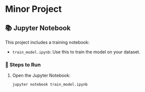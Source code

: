 # Minor Project

## 📚 Jupyter Notebook

This project includes a training notebook:

- `train_model.ipynb`: Use this to train the model on your dataset.

### 🚀 Steps to Run

1. Open the Jupyter Notebook:
   ```bash
   jupyter notebook train_model.ipynb

